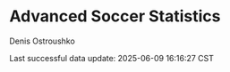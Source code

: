 # Advanced Soccer Statistics
Denis Ostroushko

<!-- gfm -->

Last successful data update: 2025-06-09 16:16:27 CST
